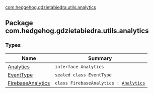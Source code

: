 [com.hedgehog.gdzietabiedra.utils.analytics](./index.md)

## Package com.hedgehog.gdzietabiedra.utils.analytics

### Types

| Name | Summary |
|---|---|
| [Analytics](-analytics/index.md) | `interface Analytics` |
| [EventType](-event-type/index.md) | `sealed class EventType` |
| [FirebaseAnalytics](-firebase-analytics/index.md) | `class FirebaseAnalytics : `[`Analytics`](-analytics/index.md) |
